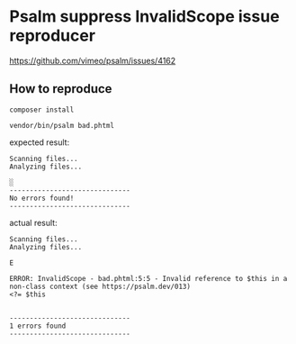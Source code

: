 # Psalm suppress InvalidScope issue reproducer

https://github.com/vimeo/psalm/issues/4162

## How to reproduce

```
composer install
```

```
vendor/bin/psalm bad.phtml
```

expected result:
```
Scanning files...
Analyzing files...

░
------------------------------
No errors found!
------------------------------
```

actual result:
```
Scanning files...
Analyzing files...

E

ERROR: InvalidScope - bad.phtml:5:5 - Invalid reference to $this in a non-class context (see https://psalm.dev/013)
<?= $this


------------------------------
1 errors found
------------------------------
```
